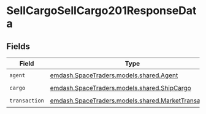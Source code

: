 # SellCargoSellCargo201ResponseData


## Fields

| Field                                                                                           | Type                                                                                            | Required                                                                                        | Description                                                                                     |
| ----------------------------------------------------------------------------------------------- | ----------------------------------------------------------------------------------------------- | ----------------------------------------------------------------------------------------------- | ----------------------------------------------------------------------------------------------- |
| `agent`                                                                                         | [emdash.SpaceTraders.models.shared.Agent](../../models/shared/Agent.md)                         | :heavy_check_mark:                                                                              | N/A                                                                                             |
| `cargo`                                                                                         | [emdash.SpaceTraders.models.shared.ShipCargo](../../models/shared/ShipCargo.md)                 | :heavy_check_mark:                                                                              | N/A                                                                                             |
| `transaction`                                                                                   | [emdash.SpaceTraders.models.shared.MarketTransaction](../../models/shared/MarketTransaction.md) | :heavy_check_mark:                                                                              | N/A                                                                                             |